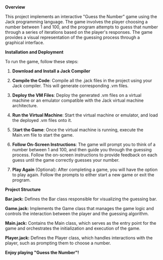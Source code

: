 **Overview**

This project implements an interactive "Guess the Number" game using the Jack programming language. The game involves the player choosing a number between 1 and 100, and the program attempts to guess that number through a series of iterations based on the player's responses. The game provides a visual representation of the guessing process through a graphical interface.

**Installation and Deployment**

To run the game, follow these steps:

1. **Download and Install a Jack Compiler** 

2. **Compile the Code**: Compile all the .jack files in the project using your Jack compiler. This will generate corresponding .vm files.

3.  **Deploy the VM Files**: Deploy the generated .vm files on a virtual machine or an emulator compatible with the Jack virtual machine architecture.

4. **Run the Virtual Machine**: Start the virtual machine or emulator, and load the deployed .vm files onto it.

5. S**tart the Game**: Once the virtual machine is running, execute the Main.vm file to start the game.

6. **Follow On-Screen Instructions**: The game will prompt you to think of a number between 1 and 100, and then guide you through the guessing process. Follow the on-screen instructions to provide feedback on each guess until the game correctly guesses your number.

7. **Play Again** (Optional): After completing a game, you will have the option to play again. Follow the prompts to either start a new game or exit the program.

**Project Structure**

**Bar.jack:** Defines the Bar class responsible for visualizing the guessing bar.

**Game.jack:** Implements the Game class that manages the game logic and controls the interaction between the player and the guessing algorithm.

**Main.jack:** Contains the Main class, which serves as the entry point for the game and orchestrates the initialization and execution of the game.

**Player.jack:** Defines the Player class, which handles interactions with the player, such as prompting them to choose a number.


**Enjoy playing "Guess the Number"!**
